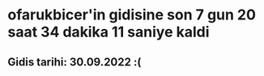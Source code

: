 # ofarukbicer'in gidisine son 7 gun 20 saat 34 dakika 11 saniye kaldi

## Gidis tarihi: 30.09.2022 :(
